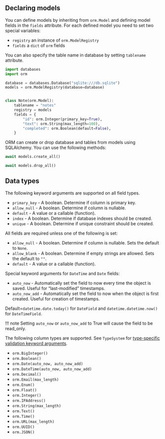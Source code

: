 ## Declaring models

You can define models by inheriting from `orm.Model` and
defining model fields in the `fields` attribute.
For each defined model you need to set two special variables:

* `registry` an instance of `orm.ModelRegistry`
* `fields` a `dict` of `orm` fields

You can also specify the table name in database by setting `tablename` attribute.

```python
import databases
import orm

database = databases.Database("sqlite:///db.sqlite")
models = orm.ModelRegistry(database=database)


class Note(orm.Model):
    tablename = "notes"
    registry = models
    fields = {
        "id": orm.Integer(primary_key=True),
        "text": orm.String(max_length=100),
        "completed": orm.Boolean(default=False),
    }
```

ORM can create or drop database and tables from models using SQLAlchemy.
You can use the following methods:

```python
await models.create_all()

await models.drop_all()
```

## Data types

The following keyword arguments are supported on all field types.

* `primary_key` - A boolean. Determine if column is primary key.
* `allow_null` - A boolean. Determine if column is nullable.
* `default` - A value or a callable (function).
* `index` - A boolean. Determine if database indexes should be created.
* `unique` - A boolean. Determine if unique constraint should be created.

All fields are required unless one of the following is set:

* `allow_null` - A boolean. Determine if column is nullable. Sets the default to `None`.
* `allow_blank` - A boolean. Determine if empty strings are allowed. Sets the default to `""`.
* `default` - A value or a callable (function).

Special keyword arguments for `DateTime` and `Date` fields:

* `auto_now` - Automatically set the field to now every time the object is saved. Useful for “last-modified” timestamps.
* `auto_now_add` - Automatically set the field to now when the object is first created. Useful for creation of timestamps.

Default=`datetime.date.today()` for `DateField` and `datetime.datetime.now()` for `DateTimeField`.

!!! note
    Setting `auto_now` or `auto_now_add` to True will cause the field to be read_only.

The following column types are supported.
See `TypeSystem` for [type-specific validation keyword arguments][typesystem-fields].

* `orm.BigInteger()`
* `orm.Boolean()`
* `orm.Date(auto_now, auto_now_add)`
* `orm.DateTime(auto_now, auto_now_add)`
* `orm.Decimal()`
* `orm.Email(max_length)`
* `orm.Enum()`
* `orm.Float()`
* `orm.Integer()`
* `orm.IPAddress()`
* `orm.String(max_length)`
* `orm.Text()`
* `orm.Time()`
* `orm.URL(max_length)`
* `orm.UUID()`
* `orm.JSON()`

[typesystem-fields]: https://www.encode.io/typesystem/fields/

